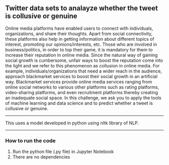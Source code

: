 <h2><b>Twitter data sets to analayze whether the tweet is collusive or genuine</b></h2>
Online media platforms have enabled users to connect with individuals, organizations, and share their thoughts.  Apart from social connectivity, these platforms also help in getting information about different topics of interest, promoting our opinions/interests, etc. Those who are involved in business/politics, in order to top their game, it is mandatory for them to increase their reputation in online media. Since the natural way of gaining social growth is cumbersome, unfair ways to boost the reputation come into the light and we refer to this phenomenon as collusion in online media. For example, individuals/organizations that need a wider reach in the audience, approach blackmarket services to boost their social growth in an artificial way. Blackmarket services provide online media services ranging from online social networks to various other platforms such as rating platforms, video-sharing platforms, and even recruitment platforms thereby creating an inadequate social space. In this challenge, we ask you to apply the tools of machine learning and data science and to predict whether a tweet is collusive or genuine.
<hr>
This uses a model developed in python using nltk library of NLP.
<hr>
<h3><b>How to run the code</b></h3>
<ol>
<li> Run the python file (.py file) in Jupyter Notebook</li>
<li> There are no dependencies</li>
</ol>
